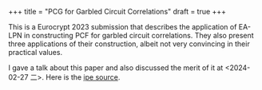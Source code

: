 +++
title = "PCG for Garbled Circuit Correlations"
draft = true
+++

This is a Eurocrypt 2023 submission that describes the application of
EA-LPN in constructing PCF for garbled circuit correlations. They also
present three applications of their construction, albeit not very
convincing in their practical values.

I gave a talk about this paper and also discussed the merit of it at
<span class="timestamp-wrapper"><span class="timestamp">&lt;2024-02-27 二&gt;</span></span>. Here is the [ipe source](Slides/GC-PCG-PCF.ipe).
